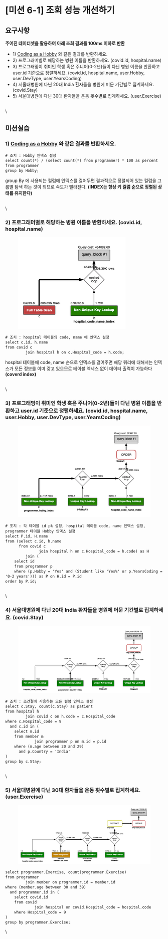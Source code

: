 # \[미션 6-1] 조회 성능 개선하기

## 요구사항 <a href="#undefined" id="undefined"></a>

**주어진 데이터셋을 활용하여 아래 조회 결과를 100ms 이하로 반환**

* 1\) [Coding as a Hobby](https://insights.stackoverflow.com/survey/2018#developer-profile-\_-coding-as-a-hobby) 와 같은 결과를 반환하세요.
* 2\) 프로그래머별로 해당하는 병원 이름을 반환하세요. (covid.id, hospital.name)
* 3\) 프로그래밍이 취미인 학생 혹은 주니어(0-2년)들이 다닌 병원 이름을 반환하고 user.id 기준으로 정렬하세요. (covid.id, hospital.name, user.Hobby, user.DevType, user.YearsCoding)
* 4\) 서울대병원에 다닌 20대 India 환자들을 병원에 머문 기간별로 집계하세요. (covid.Stay)
* 5\) 서울대병원에 다닌 30대 환자들을 운동 횟수별로 집계하세요. (user.Exercise)

\
\


## 미션실습 <a href="#undefined" id="undefined"></a>

### **1)** [**Coding as a Hobby**](https://insights.stackoverflow.com/survey/2018#developer-profile-\_-coding-as-a-hobby) **와 같은 결과를 반환하세요.**

```
# 조치 : Hobby 인덱스 설정
select count(*) / (select count(*) from programmer) * 100 as percent
from programmer
group by Hobby;
```

group By 에 사용되는 컬럼에 인덱스를 걸어두면 결과적으로 정렬되어 있는 컬럼을 그룹별 탐색 하는 것이 되므로 속도가 빨라진다. **(INDEX는 항상 키 컬럼 순으로 정렬된 상태를 유지한다)**

\
\


### **2) 프로그래머별로 해당하는 병원 이름을 반환하세요. (covid.id, hospital.name)**

<figure><img src="../../.gitbook/assets/image (50).png" alt=""><figcaption></figcaption></figure>



```
# 조치 : hospital 테이블의 code, name 에 인덱스 설정
select c.id, h.name
from covid c
         join hospital h on c.Hospital_code = h.code;
```

hospital 테이블에 code, name 순으로 인덱스를 걸어주면 해당 쿼리에 대해서는 인덱스가 모든 정보를 이미 갖고 있으므로 테이블 엑세스 없이 데이터 출력이 가능하다 **(coverd index)**

\
\


### **3) 프로그래밍이 취미인 학생 혹은 주니어(0-2년)들이 다닌 병원 이름을 반환하고 user.id 기준으로 정렬하세요. (covid.id, hospital.name, user.Hobby, user.DevType, user.YearsCoding)**

<figure><img src="../../.gitbook/assets/image (32).png" alt=""><figcaption></figcaption></figure>

```
# 조치 : 각 테이블 id pk 설정, hospital 테이블 code, name 인덱스 설정, programmer 테이블 Hobby 인덱스 설정
select P.id, H.name
from (select c.id, h.name
      from covid c
               join hospital h on c.Hospital_code = h.code) as H
         join (
    select id
    from programmer p
    where (p.Hobby = 'Yes' and (Student like 'Yes%' or p.YearsCoding = '0-2 years'))) as P on H.id = P.id
order by P.id;
```

\
\


### **4) 서울대병원에 다닌 20대 India 환자들을 병원에 머문 기간별로 집계하세요. (covid.Stay)**

<figure><img src="../../.gitbook/assets/image (28).png" alt=""><figcaption></figcaption></figure>



```
# 조치 : 조건절에 사용하는 모든 컬럼 인덱스 설정
select c.Stay, count(c.Stay) as patient
from hospital h
         join covid c on h.code = c.Hospital_code
where c.Hospital_code = 9
  and c.id in (
    select m.id
    from member m
             join programmer p on m.id = p.id
    where (m.age between 20 and 29)
      and p.Country = 'India'
)
group by c.Stay;
```

\
\


### **5) 서울대병원에 다닌 30대 환자들을 운동 횟수별로 집계하세요. (user.Exercise)**

<figure><img src="../../.gitbook/assets/image (36).png" alt=""><figcaption></figcaption></figure>



```
select programmer.Exercise, count(programmer.Exercise)
from programmer
         join member on programmer.id = member.id
where (member.age between 30 and 39)
  and programmer.id in (
    select covid.id
    from covid
             join hospital on covid.Hospital_code = hospital.code
    where Hospital_code = 9
)
group by programmer.Exercise;
```

\
